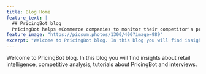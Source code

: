```yaml
---
title: Blog Home
feature_text: |
  ## PricingBot blog
  PricingBot helps eCommerce companies to monitor their competitor's prices.
feature_image: "https://picsum.photos/1300/400?image=989"
excerpt: "Welcome to PricingBot blog. In this blog you will find insights about retail intelligence, competitive analysis, tutorials about PricingBot and interviews."
---
```


Welcome to PricingBot blog. In this blog you will find insights about retail intelligence, competitive analysis, tutorials about PricingBot and interviews. 


